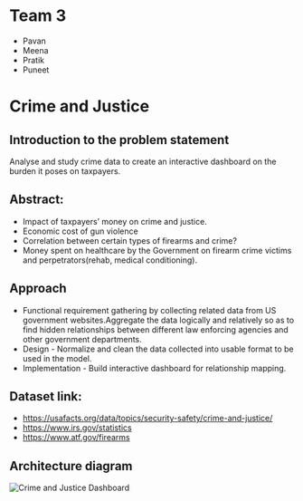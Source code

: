 # Team 3 

- Pavan 
- Meena
- Pratik
- Puneet 
 
# Crime and Justice


## Introduction to the problem statement
Analyse and study crime data to create an interactive dashboard on the burden it poses on taxpayers. 
## Abstract:

- Impact of taxpayers’ money on crime and justice.
- Economic cost of gun violence 
- Correlation between certain types of firearms and crime?
- Money spent on healthcare by the Government on firearm crime victims and perpetrators(rehab, medical conditioning).



## Approach
- Functional requirement gathering by collecting related data from US government websites.Aggregate the data logically and relatively so as to find hidden relationships between different law enforcing agencies and other government departments.
- Design - Normalize and clean the data collected into usable format to be used in the model. 
- Implementation - Build interactive dashboard for relationship mapping.

## Dataset link:
- https://usafacts.org/data/topics/security-safety/crime-and-justice/
- https://www.irs.gov/statistics
- https://www.atf.gov/firearms

## Architecture diagram
![Crime and Justice Dashboard](https://user-images.githubusercontent.com/54655276/110677545-228bf680-818a-11eb-81c8-62031da0ddcf.jpeg)

